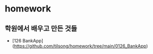 # homework

## 학원에서 배우고 만든 것들
- [126 BankApp] (https://github.com/tilsong/homework/tree/main/0126_BankApp)
